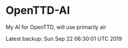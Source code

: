 # OpenTTD-AI
My AI for OpenTTD, will use primarily air

Latest backup: Sun Sep 22 06:30:01 UTC 2019
